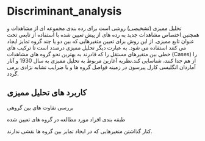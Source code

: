 # Discriminant_analysis

تحلیل ممیزی  (تشخیصی) روشی است برای رده بندی مجموعه ای از مشاهدات و همچنین اختصاص مشاهدات جدید به رده های از پیش تعیین شده با استفاده از تابعی تحت عنوان تابع ممیزی. از این روش برای تعیین متغیرهایی که بین دو یا چند گروه تمایز ایجاد می کنند استفاده می شود. به عبارت دیگر تحلیل ممیزی درصدد است تا ترکیب های خطی بین متغیرهای مستقل را که قادرند به بهترین نحو گروه های مشاهدات (Cases) را از هم جدا کنند، شناسایی کند.نظریه آغازین مربوط به تحلیل ممیزی به سال 1930 و آثار آماردان انگلیسی کارل  پیرسون در زمینه فواصل گروه ها و یا ضرایب تشابه نژادی برمی گردد.


## کاربرد های تحلیل ممیزی

بررسی تفاوت های بین گروهی

طبقه بندی افراد مورد مطالعه در گروه های تعیین شده

کنار گذاشتن متغیرهایی که در ایجاد تمایز بین گروه ها نقشی ندارند.
